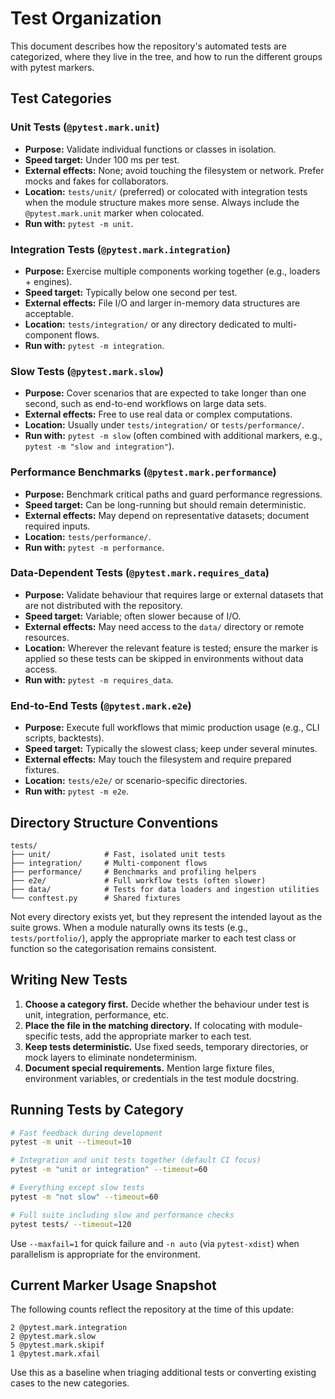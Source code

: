 # Test Organization

This document describes how the repository's automated tests are categorized, where they
live in the tree, and how to run the different groups with pytest markers.

## Test Categories

### Unit Tests (`@pytest.mark.unit`)
- **Purpose:** Validate individual functions or classes in isolation.
- **Speed target:** Under 100 ms per test.
- **External effects:** None; avoid touching the filesystem or network. Prefer mocks and
  fakes for collaborators.
- **Location:** `tests/unit/` (preferred) or colocated with integration tests when the
  module structure makes more sense. Always include the `@pytest.mark.unit` marker when
  colocated.
- **Run with:** `pytest -m unit`.

### Integration Tests (`@pytest.mark.integration`)
- **Purpose:** Exercise multiple components working together (e.g., loaders + engines).
- **Speed target:** Typically below one second per test.
- **External effects:** File I/O and larger in-memory data structures are acceptable.
- **Location:** `tests/integration/` or any directory dedicated to multi-component flows.
- **Run with:** `pytest -m integration`.

### Slow Tests (`@pytest.mark.slow`)
- **Purpose:** Cover scenarios that are expected to take longer than one second, such as
  end-to-end workflows on large data sets.
- **External effects:** Free to use real data or complex computations.
- **Location:** Usually under `tests/integration/` or `tests/performance/`.
- **Run with:** `pytest -m slow` (often combined with additional markers, e.g.,
  `pytest -m "slow and integration"`).

### Performance Benchmarks (`@pytest.mark.performance`)
- **Purpose:** Benchmark critical paths and guard performance regressions.
- **Speed target:** Can be long-running but should remain deterministic.
- **External effects:** May depend on representative datasets; document required inputs.
- **Location:** `tests/performance/`.
- **Run with:** `pytest -m performance`.

### Data-Dependent Tests (`@pytest.mark.requires_data`)
- **Purpose:** Validate behaviour that requires large or external datasets that are not
  distributed with the repository.
- **Speed target:** Variable; often slower because of I/O.
- **External effects:** May need access to the `data/` directory or remote resources.
- **Location:** Wherever the relevant feature is tested; ensure the marker is applied so
  these tests can be skipped in environments without data access.
- **Run with:** `pytest -m requires_data`.

### End-to-End Tests (`@pytest.mark.e2e`)
- **Purpose:** Execute full workflows that mimic production usage (e.g., CLI scripts,
  backtests).
- **Speed target:** Typically the slowest class; keep under several minutes.
- **External effects:** May touch the filesystem and require prepared fixtures.
- **Location:** `tests/e2e/` or scenario-specific directories.
- **Run with:** `pytest -m e2e`.

## Directory Structure Conventions

```
tests/
├── unit/            # Fast, isolated unit tests
├── integration/     # Multi-component flows
├── performance/     # Benchmarks and profiling helpers
├── e2e/             # Full workflow tests (often slower)
├── data/            # Tests for data loaders and ingestion utilities
└── conftest.py      # Shared fixtures
```

Not every directory exists yet, but they represent the intended layout as the suite grows.
When a module naturally owns its tests (e.g., `tests/portfolio/`), apply the appropriate
marker to each test class or function so the categorisation remains consistent.

## Writing New Tests

1. **Choose a category first.** Decide whether the behaviour under test is unit,
   integration, performance, etc.
2. **Place the file in the matching directory.** If colocating with module-specific
   tests, add the appropriate marker to each test.
3. **Keep tests deterministic.** Use fixed seeds, temporary directories, or mock layers to
   eliminate nondeterminism.
4. **Document special requirements.** Mention large fixture files, environment variables,
   or credentials in the test module docstring.

## Running Tests by Category

```bash
# Fast feedback during development
pytest -m unit --timeout=10

# Integration and unit tests together (default CI focus)
pytest -m "unit or integration" --timeout=60

# Everything except slow tests
pytest -m "not slow" --timeout=60

# Full suite including slow and performance checks
pytest tests/ --timeout=120
```

Use `--maxfail=1` for quick failure and `-n auto` (via `pytest-xdist`) when parallelism is
appropriate for the environment.

## Current Marker Usage Snapshot

The following counts reflect the repository at the time of this update:

```
2 @pytest.mark.integration
2 @pytest.mark.slow
5 @pytest.mark.skipif
1 @pytest.mark.xfail
```

Use this as a baseline when triaging additional tests or converting existing cases to the
new categories.
